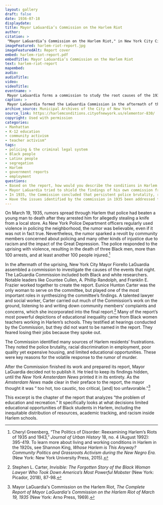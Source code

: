 ```yaml
--- 
layout: gallery
draft: false
date: 1936-07-18
displaydate: 
title: Mayor LaGuardia’s Commission on the Harlem Riot
author: 
citation: >
 "Mayor LaGuardia’s Commission on the Harlem Riot," in New York City Civil Rights History Project, Accessed: [Month Day, Year], https://nyccivilrightshistory.org/site-preview/topics/black-latina-women/lucile-spence/harlem-riot-report.
imageFeatured: harlem-riot-report.jpg
imageFeaturedAlt: Report cover
embed: harlem-riot-report.pdf
embedTitle: Mayor LaGuardia’s Commission on the Harlem Riot
text: harlem-riot-report
mapembed: 
audio: 
audioTitle: 
video: 
videoTitle: 
eventname: >
 Mayor LaGuardia forms a commission to study the root causes of the 1935 “Harlem Riot."
caption: >
 Mayor LaGuardia formed the LaGuardia Commission in the aftermath of the 1935 “Harlem Riot” to identify the event’s root causes and determine possible solutions. One chapter of the report, shown here, focused on education.
archive_source: Municipal Archives of the City of New York
source_link: https://harlemconditions.cityofnewyork.us/elementor-830/
copyright: Used with permission
categories: 
- Manhattan
- K-12 education
- community activism
- teacher activism"
tags: 
- policing & the criminal legal system
- Black people 
- Latinx people
- segregation
- Harlem
- government reports
- employment
questions:
- Based on the report, how would you describe the conditions in Harlem schools in the 1930s? How are those conditions influenced by segregation? 
- Mayor LaGuardia tried to shield the findings of his own commission from the general public. Why do you think he did that? What would have been the consequences if he was successful?
- In 1935, the Commission concluded that persistent police brutality, racial discrimination in the labor market, segregated housing, and unequal education sparked what was called at the time a “riot.” How do the events of 1935 compare to more recent protests  against police violence or other forms of injustice? 
- Have the issues identified by the commission in 1935 been addressed today?
--- 
```


On March 19, 1935, rumors spread through Harlem that police had beaten a young man to death after they arrested him for allegedly stealing a knife from a local store. As New York Police Department officers regularly used violence in policing the neighborhood, the rumor was believable, even if it was not in fact true. Nevertheless, the rumor sparked a revolt by community members concerned about policing and many other kinds of injustice due to racism and the impact of the Great Depression. The police responded to the uprising with violence, resulting in the death of three Black men, more than 100 arrests, and at least another 100 people injured.[^1]

In the aftermath of the uprising, New York City Mayor Fiorello LaGuardia assembled a commission to investigate the causes of the events that night. The LaGuardia Commission included both Black and white researchers. Notable leaders like Countee Cullen, A. Phillip Randolph, and Franklin E. Frazier worked together to create the report. Eunice Hunton Carter was the only woman to serve on the committee, but played one of the most important roles in synthesizing the committee’s findings. A talented lawyer and social worker, Carter carried out much of the Commission’s work on the ground, listening to and writing down community members’ complaints and concerns, which she incorporated into the final report.[^2] Many of the report’s most powerful depictions of educational inequality came from Black women teachers working in Harlem’s schools. They testified at hearings conducted by the Commission, but they did not want to be named in the report. They feared losing their jobs because they spoke out.

The Commission identified many sources of Harlem residents’ frustrations. They noted the police brutality, racial discrimination in employment, poor quality yet expensive housing, and limited educational opportunities. These were key reasons for the volatile response to the rumor of murder.

After the Commission finished its work and prepared its report, Mayor LaGuardia decided not to publish it. He tried to keep its findings hidden, until the *New York Amsterdam News* printed it in its entirety. As the *Amsterdam News* made clear in their preface to the report, the mayor thought it was “ too hot, too caustic, too critical, \[and\] too unfavorable.”[^3]  

This excerpt is the chapter of the report that analyzes “the problem of education and recreation.” It specifically looks at what decisions limited educational opportunities of Black students in Harlem, including the inequitable distribution of resources, academic tracking, and racism inside Harlem schools.

[^1]: Cheryl Greenberg, “The Politics of Disorder: Reexamining Harlem’s Riots of 1935 and 1943,” *Journal of Urban History* 18, no. 4 (August 1992): 395-419. To learn more about living and working conditions in Harlem in the 1920s, see Shannon King, *Whose Harlem is This Anyway? Community Politics and Grassroots Activism during the New Negro Era.* (New York: New York University Press, 2015).

[^2]: Stephen L. Carter, *Invisible: The Forgotten Story of the Black Woman Lawyer Who Took Down America’s Most Powerful Mobster* (New York: Picador, 2018), 87-98.

[^3]: Mayor LaGuardia's Commission on the Harlem Riot, *The Complete Report of Mayor LaGuardia's Commission on the Harlem Riot of March 19, 1935* (New York: Arno Press, 1969).
